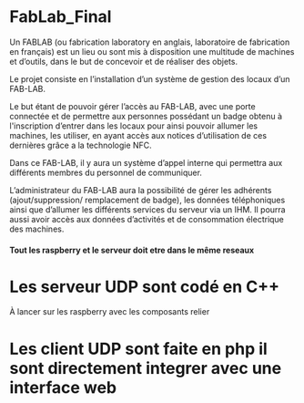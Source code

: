 # FabLab_Final

Un FABLAB (ou fabrication laboratory en anglais, laboratoire de fabrication en français) est
un lieu ou sont mis à disposition une multitude de machines et d’outils, dans le but de
concevoir et de réaliser des objets.

Le projet consiste en l’installation d’un système de gestion des locaux d’un FAB-LAB.

Le but étant de pouvoir gérer l’accès au FAB-LAB, avec une porte connectée et de permettre
aux personnes possédant un badge obtenu à l'inscription d’entrer dans les locaux pour ainsi
pouvoir allumer les machines, les utiliser, en ayant accès aux notices d’utilisation de ces
dernières grâce a la technologie NFC.

Dans ce FAB-LAB, il y aura un système d’appel interne qui permettra aux différents membres
du personnel de communiquer.

L’administrateur du FAB-LAB aura la possibilité de gérer les adhérents (ajout/suppression/
remplacement de badge), les données téléphoniques ainsi que d’allumer les différents
services du serveur via un IHM. Il pourra aussi avoir accès aux données d’activités et de
consommation électrique des machines.


####  Tout les raspberry et le serveur doit etre dans le même reseaux ####

# Les serveur UDP sont codé en C++ 
  À lancer sur les raspberry avec les composants relier 
  
# Les client UDP sont faite en php il sont directement integrer avec une interface web
